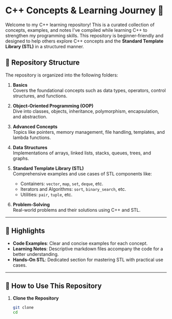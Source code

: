 # C++ Concepts & Learning Journey 🚀

Welcome to my C++ learning repository! This is a curated collection of concepts, examples, and notes I've compiled while learning C++ to strengthen my programming skills. This repository is beginner-friendly and designed to help others explore C++ concepts and the **Standard Template Library (STL)** in a structured manner.  

## 📂 Repository Structure

The repository is organized into the following folders:

1. **Basics**  
   Covers the foundational concepts such as data types, operators, control structures, and functions.  

2. **Object-Oriented Programming (OOP)**  
   Dive into classes, objects, inheritance, polymorphism, encapsulation, and abstraction.

3. **Advanced Concepts**  
   Topics like pointers, memory management, file handling, templates, and lambda functions.  

4. **Data Structures**  
   Implementations of arrays, linked lists, stacks, queues, trees, and graphs.

5. **Standard Template Library (STL)**  
   Comprehensive examples and use cases of STL components like:  
   - Containers: `vector`, `map`, `set`, `deque`, etc.  
   - Iterators and Algorithms: `sort`, `binary_search`, etc.  
   - Utilities: `pair`, `tuple`, etc.  

6. **Problem-Solving**  
   Real-world problems and their solutions using C++ and STL.

---

## 🌟 Highlights

- **Code Examples**: Clear and concise examples for each concept.  
- **Learning Notes**: Descriptive markdown files accompany the code for a better understanding.  
- **Hands-On STL**: Dedicated section for mastering STL with practical use cases.  

---

## 📖 How to Use This Repository

1. **Clone the Repository**  
   ```bash
   git clone 
   cd 
